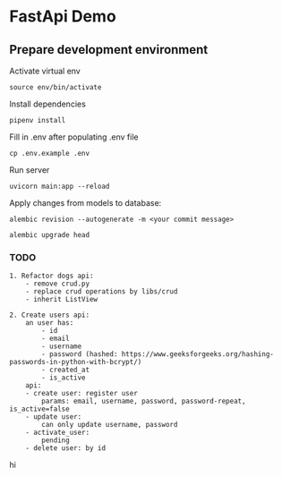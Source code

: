 # FastApi Demo

## Prepare development environment

Activate virtual env

```
source env/bin/activate
```

Install dependencies

```
pipenv install
```

Fill in .env after populating .env file

```
cp .env.example .env
```

Run server

```
uvicorn main:app --reload
```


Apply changes from models to database:

``` 
alembic revision --autogenerate -m <your commit message>

alembic upgrade head
```


### TODO

```
1. Refactor dogs api:
    - remove crud.py
    - replace crud operations by libs/crud
    - inherit ListView

2. Create users api:
    an user has:
        - id
        - email
        - username
        - password (hashed: https://www.geeksforgeeks.org/hashing-passwords-in-python-with-bcrypt/)
        - created_at
        - is_active
    api:
    - create user: register user
        params: email, username, password, password-repeat, is_active=false
    - update user:
        can only update username, password
    - activate_user:
        pending
    - delete user: by id
```
hi